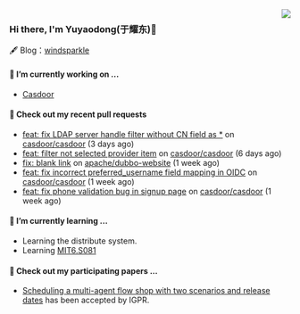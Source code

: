 <img align="right" src="https://github-readme-stats.vercel.app/api?username=leo220yuyaodog&show_icons=true&icon_color=805AD5&text_color=718096&bg_color=ffffff&hide_title=true" />

### Hi there, I'm Yuyaodong(于耀东)👋
🖋 Blog：[windsparkle](https://blog.windsparkle.top)
#### 🔭 I’m currently working on ...
- [Casdoor](https://github.com/casdoor)

#### 🔨 Check out my recent pull requests

- [feat: fix LDAP server handle filter without CN field as *](https://github.com/casdoor/casdoor/pull/1705) on [casdoor/casdoor](https://github.com/casdoor/casdoor) (3 days ago)
- [feat: filter not selected provider item](https://github.com/casdoor/casdoor/pull/1701) on [casdoor/casdoor](https://github.com/casdoor/casdoor) (6 days ago)
- [fix: blank link](https://github.com/apache/dubbo-website/pull/2476) on [apache/dubbo-website](https://github.com/apache/dubbo-website) (1 week ago)
- [feat: fix incorrect preferred_username field mapping in OIDC](https://github.com/casdoor/casdoor/pull/1697) on [casdoor/casdoor](https://github.com/casdoor/casdoor) (1 week ago)
- [feat: fix phone validation bug in signup page](https://github.com/casdoor/casdoor/pull/1693) on [casdoor/casdoor](https://github.com/casdoor/casdoor) (1 week ago)

#### 🌱 I’m currently learning ...
- Learning the distribute system.
- Learning [MIT6.S081](https://pdos.csail.mit.edu/6.828/2021/schedule.html)

#### 📜 Check out my participating papers ...
- [Scheduling a multi-agent flow shop with two scenarios and release dates](https://www.tandfonline.com/doi/full/10.1080/00207543.2023.2188646) has been accepted by IGPR.


